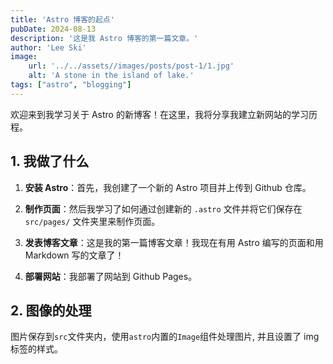 ```yaml
---
title: 'Astro 博客的起点'
pubDate: 2024-08-13
description: '这是我 Astro 博客的第一篇文章。'
author: 'Lee Ski'
image:
    url: '../../assets//images/posts/post-1/1.jpg'
    alt: 'A stone in the island of lake.'
tags: ["astro", "blogging"]
---
```


欢迎来到我学习关于 Astro 的新博客！在这里，我将分享我建立新网站的学习历程。

## 1. 我做了什么

 1. **安装 Astro**：首先，我创建了一个新的 Astro 项目并上传到 Github 仓库。

 2. **制作页面**：然后我学习了如何通过创建新的 `.astro` 文件并将它们保存在 `src/pages/` 文件夹里来制作页面。

 3. **发表博客文章**：这是我的第一篇博客文章！我现在有用 Astro 编写的页面和用 Markdown 写的文章了！

 4. **部署网站**：我部署了网站到 Github Pages。

## 2. 图像的处理

图片保存到`src`文件夹内，使用`astro`内置的`Image`组件处理图片, 并且设置了 img 标签的样式。
